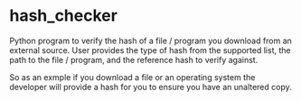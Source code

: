 # hash_checker

Python program to verify the hash of a file / program you download from an external source. User provides the type of hash from the supported list,
the path to the file / program, and the reference hash to verify against.

So as an exmple if you download a file or an operating system the developer will provide a hash for you to ensure you have an unaltered copy.

